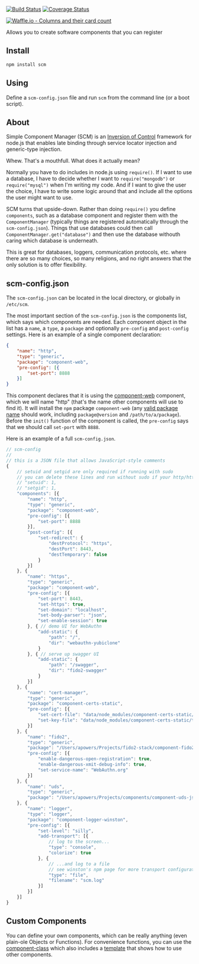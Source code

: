[![Build Status](https://travis-ci.org/apowers313/simple-component-manager.svg?branch=master)](https://travis-ci.org/apowers313/simple-component-manager) [![Coverage Status](https://coveralls.io/repos/github/apowers313/simple-component-manager/badge.svg)](https://coveralls.io/github/apowers313/simple-component-manager)

[![Waffle.io - Columns and their card count](https://badge.waffle.io/apowers313/simple-component-manager.svg?columns=all)](https://waffle.io/apowers313/simple-component-manager)

Allows you to create software components that you can register 

## Install

``` bash
npm install scm
```

## Using

Define a `scm-config.json` file and run `scm` from the command line (or a boot script).

## About

Simple Component Manager (SCM) is an [Inversion of Control](https://en.wikipedia.org/wiki/Inversion_of_control) framework for node.js that enables late binding through service locator injection and generic-type injection.

Whew. That's a mouthfull. What does it actually mean?

Normally you have to do includes in node.js using `require()`. If I want to use a database, I have to decide whether I want to `require("mongodb")` or `require("mysql")` when I'm writing my code. And if I want to give the user the choice, I have to write some logic around that and include all the options the user might want to use.

SCM turns that upside-down. Rather than doing `require()` you define `components`, such as a database component and register them with the `ComponentManager` (typically things are registered automatically through the `scm-config.json`). Things that use databases could then call `ComponentManager.get("database")` and then use the database withouth caring which database is underneath.

This is great for databases, loggers, communication protocols, etc. where there are so many choices, so many religions, and no right answers that the only solution is to offer flexibility.

## scm-config.json

The `scm-config.json` can be located in the local directory, or globally in `/etc/scm`.

The most important section of the `scm-config.json` is the components list, which says which components are needed. Each component object in the list has a `name`, a `type`, a `package` and optionally `pre-config` and `post-config` settings. Here is an example of a single component declaration:

``` json
{
    "name": "http",
    "type": "generic",
    "package": "component-web",
    "pre-config": [{
        "set-port": 8888
    }]
}
```

This component declares that it is using the [component-web](https://github.com/apowers313/component-web) component, which we will name "http" (that's the name other components will use to find it). It will install the `npm` package `component-web` (any [valid package name](https://docs.npmjs.com/cli/install) should work, including `package@version` and `/path/to/a/package`). Before the `init()` function of the component is called, the `pre-config` says that we should call `set-port` with `8888`.

Here is an example of a full `scm-config.json`.

``` js
// scm-config
//
// this is a JSON file that allows JavaScript-style comments
{
    // setuid and setgid are only required if running with sudo
    // you can delete these lines and run without sudo if your http/https ports don't require special privledges
    // "setuid": 1,
    // "setgid": 1,
    "components": [{
        "name": "http",
        "type": "generic",
        "package": "component-web",
        "pre-config": [{
            "set-port": 8888
        }],
        "post-config": [{
            "set-redirect": {
                "destProtocol": "https",
                "destPort": 8443,
                "destTemporary": false
            }
        }]
    }, {
        "name": "https",
        "type": "generic",
        "package": "component-web",
        "pre-config": [{
            "set-port": 8443,
            "set-https": true,
            "set-domain": "localhost",
            "set-body-parser": "json",
            "set-enable-session": true
        }, { // demo UI for WebAuthn
            "add-static": {
                "path": "/",
                "dir": "webauthn-yubiclone"
            }
        }, { // serve up swagger UI
            "add-static": {
                "path": "/swagger",
                "dir": "fido2-swagger"
            }
        }]
    }, {
        "name": "cert-manager",
        "type": "generic",
        "package": "component-certs-static",
        "pre-config": [{
            "set-cert-file": "data/node_modules/component-certs-static/test/helpers/certs/cert.pem",
            "set-key-file": "data/node_modules/component-certs-static/test/helpers/certs/key.pem"
        }]
    }, {
        "name": "fido2",
        "type": "generic",
        "package": "/Users/apowers/Projects/fido2-stack/component-fido2",
        "pre-config": [{
            "enable-dangerous-open-registration": true,
            "enable-dangerous-xmit-debug-info": true,
            "set-service-name": "WebAuthn.org"
        }]
    }, {
        "name": "uds",
        "type": "generic",
        "package": "/Users/apowers/Projects/components/component-uds-json"
    }, {
        "name": "logger",
        "type": "logger",
        "package": "component-logger-winston",
        "pre-config": [{
            "set-level": "silly",
            "add-transport": [{
                // log to the screen...
                "type": "console",
                "colorize": true
            }, {
                // ...and log to a file
                // see winston's npm page for more transport configuration options
                "type": "file",
                "filename": "scm.log"
            }]
        }]
    }]
}
```

## Custom Components

You can define your own components, which can be really anything (even plain-ole Objects or Functions). For convenience functions, you can use the [component-class](https://github.com/apowers313/component-class) which also includes a [template](https://github.com/apowers313/component-class/blob/master/template/template.js) that shows how to use other components.
